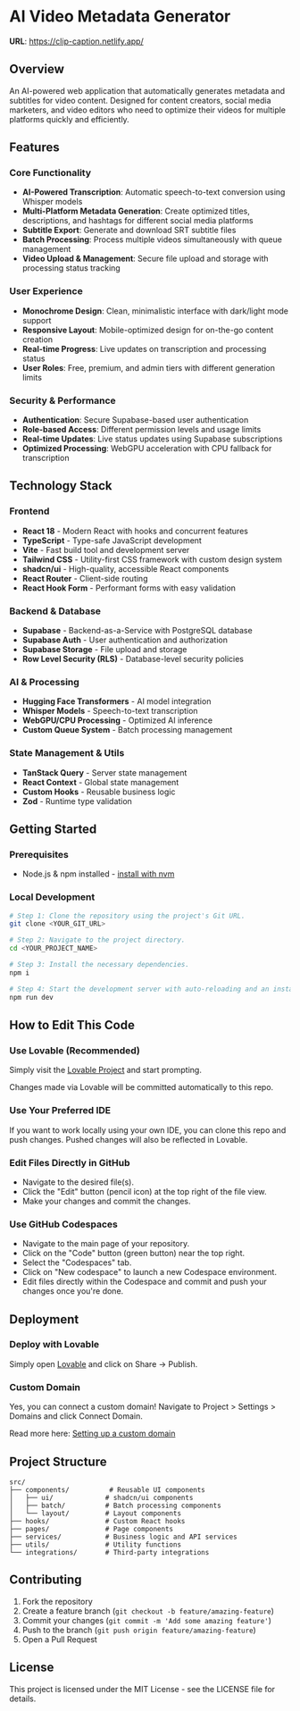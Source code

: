 # AI Video Metadata Generator

**URL**: https://clip-caption.netlify.app/

## Overview

An AI-powered web application that automatically generates metadata and subtitles for video content. Designed for content creators, social media marketers, and video editors who need to optimize their videos for multiple platforms quickly and efficiently.

## Features

### Core Functionality
- **AI-Powered Transcription**: Automatic speech-to-text conversion using Whisper models
- **Multi-Platform Metadata Generation**: Create optimized titles, descriptions, and hashtags for different social media platforms
- **Subtitle Export**: Generate and download SRT subtitle files
- **Batch Processing**: Process multiple videos simultaneously with queue management
- **Video Upload & Management**: Secure file upload and storage with processing status tracking

### User Experience
- **Monochrome Design**: Clean, minimalistic interface with dark/light mode support
- **Responsive Layout**: Mobile-optimized design for on-the-go content creation
- **Real-time Progress**: Live updates on transcription and processing status
- **User Roles**: Free, premium, and admin tiers with different generation limits

### Security & Performance
- **Authentication**: Secure Supabase-based user authentication
- **Role-based Access**: Different permission levels and usage limits
- **Real-time Updates**: Live status updates using Supabase subscriptions
- **Optimized Processing**: WebGPU acceleration with CPU fallback for transcription

## Technology Stack

### Frontend
- **React 18** - Modern React with hooks and concurrent features
- **TypeScript** - Type-safe JavaScript development
- **Vite** - Fast build tool and development server
- **Tailwind CSS** - Utility-first CSS framework with custom design system
- **shadcn/ui** - High-quality, accessible React components
- **React Router** - Client-side routing
- **React Hook Form** - Performant forms with easy validation

### Backend & Database
- **Supabase** - Backend-as-a-Service with PostgreSQL database
- **Supabase Auth** - User authentication and authorization
- **Supabase Storage** - File upload and storage
- **Row Level Security (RLS)** - Database-level security policies

### AI & Processing
- **Hugging Face Transformers** - AI model integration
- **Whisper Models** - Speech-to-text transcription
- **WebGPU/CPU Processing** - Optimized AI inference
- **Custom Queue System** - Batch processing management

### State Management & Utils
- **TanStack Query** - Server state management
- **React Context** - Global state management
- **Custom Hooks** - Reusable business logic
- **Zod** - Runtime type validation

## Getting Started

### Prerequisites
- Node.js & npm installed - [install with nvm](https://github.com/nvm-sh/nvm#installing-and-updating)

### Local Development

```sh
# Step 1: Clone the repository using the project's Git URL.
git clone <YOUR_GIT_URL>

# Step 2: Navigate to the project directory.
cd <YOUR_PROJECT_NAME>

# Step 3: Install the necessary dependencies.
npm i

# Step 4: Start the development server with auto-reloading and an instant preview.
npm run dev
```

## How to Edit This Code

### Use Lovable (Recommended)

Simply visit the [Lovable Project](https://lovable.dev/projects/f1ec8669-588c-4500-ac1f-c97b70622d73) and start prompting.

Changes made via Lovable will be committed automatically to this repo.

### Use Your Preferred IDE

If you want to work locally using your own IDE, you can clone this repo and push changes. Pushed changes will also be reflected in Lovable.

### Edit Files Directly in GitHub

- Navigate to the desired file(s).
- Click the "Edit" button (pencil icon) at the top right of the file view.
- Make your changes and commit the changes.

### Use GitHub Codespaces

- Navigate to the main page of your repository.
- Click on the "Code" button (green button) near the top right.
- Select the "Codespaces" tab.
- Click on "New codespace" to launch a new Codespace environment.
- Edit files directly within the Codespace and commit and push your changes once you're done.

## Deployment

### Deploy with Lovable
Simply open [Lovable](https://lovable.dev/projects/f1ec8669-588c-4500-ac1f-c97b70622d73) and click on Share → Publish.

### Custom Domain
Yes, you can connect a custom domain! Navigate to Project > Settings > Domains and click Connect Domain.

Read more here: [Setting up a custom domain](https://docs.lovable.dev/tips-tricks/custom-domain#step-by-step-guide)

## Project Structure

```
src/
├── components/          # Reusable UI components
│   ├── ui/             # shadcn/ui components
│   ├── batch/          # Batch processing components
│   └── layout/         # Layout components
├── hooks/              # Custom React hooks
├── pages/              # Page components
├── services/           # Business logic and API services
├── utils/              # Utility functions
└── integrations/       # Third-party integrations
```

## Contributing

1. Fork the repository
2. Create a feature branch (`git checkout -b feature/amazing-feature`)
3. Commit your changes (`git commit -m 'Add some amazing feature'`)
4. Push to the branch (`git push origin feature/amazing-feature`)
5. Open a Pull Request

## License

This project is licensed under the MIT License - see the LICENSE file for details.
